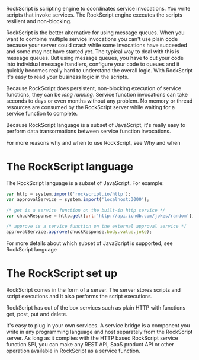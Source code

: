 RockScript is scripting engine to coordinates service invocations. You write scripts that 
invoke services.  The RockScript engine executes the scripts resilient and non-blocking.

RockScript is the better alternative for using message queues.  When you want to combine 
multiple service invocations you can't use plain code because your server could crash while 
some invocations have succeeded and some may not have started yet.  The typical way to 
deal with this is message queues. But using message queues, you have to cut your code into 
individual message handlers, configure your code to queues and it quickly becomes really 
hard to understand the overall logic.  With RockScript it's easy to read your business logic 
in the scripts. 

Because RockScript does persistent, non-blocking execution of service functions, they
can be *long running*.  Service function invocations can take seconds to days or
even months without any problem.  No memory or thread resources are consumed by the
RockScript server while waiting for a service function to complete.

Because RockScript language is a subset of JavaScript, it's really easy to perform data
transormations between service function invocations.

For more reasons why and when to use RockScript, see <a onclick="show('why-and-when')">Why and 
when</a>

# The RockScript language

The RockScript language is a subset of JavaScript. For example:

```javascript
var http = system.import('rockscript.io/http');
var approvalService = system.import('localhost:3000');

/* get is a service function on the built-in http service */
var chuckResponse = http.get({url:'http://api.icndb.com/jokes/random'});

/* approve is a service function on the external approval service */
approvalService.approve(chuckResponse.body.value.joke);
```

For more details about which subset of JavaScript is supported, see 
<a onclick="show('language')">RockScript language</a>

# The RockScript set up

RockScript comes in the form of a server.  The server stores scripts and script executions
and it also performs the script executions.

RockScript has out of the box services such as plain HTTP with functions get, post, put
and delete.

It's easy to plug in your own services. A service bridge is a component you write in any
programming language and host separately from the RockScript server.  As long as it complies
with the HTTP based RockScript service function SPI, you can make any REST API, SaaS product
API or other operation available in RockScript as a service function.
